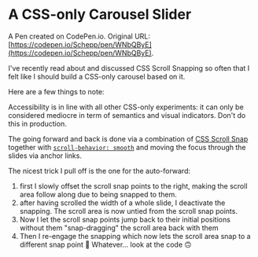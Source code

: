 # A CSS-only Carousel Slider

A Pen created on CodePen.io. Original URL: [https://codepen.io/Schepp/pen/WNbQByE](https://codepen.io/Schepp/pen/WNbQByE).

I've recently read about and discussed CSS Scroll Snapping so often that I felt like I should build a CSS-only carousel based on it.

Here are a few things to note:

Accessibility is in line with all other CSS-only experiments: it can only be considered mediocre in term of semantics and visual indicators. Don't do this in production.

The going forward and back is done via a combination of [CSS Scroll Snap](https://developer.mozilla.org/en-US/docs/Web/CSS/CSS_Scroll_Snap) together with [`scroll-behavior: smooth`](https://developer.mozilla.org/en-US/docs/Web/CSS/scroll-behavior) and moving the focus through the slides via anchor links. 

The nicest trick I pull off is the one for the auto-forward: 

1. first I slowly offset the scroll snap points to the right, making the scroll area follow along due to being snapped to them.
2. after having scrolled the width of a whole slide, I deactivate the snapping. The scroll area is now untied from the scroll snap points.
3. Now I let the scroll snap points jump back to their initial positions without them "snap-dragging" the scroll area back with them
4. Then I re-engage the snapping which now lets the scroll area snap to a different snap point 🤯 Whatever... look at the code 🙃


